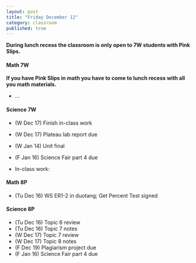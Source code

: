 ```yaml
---
layout: post
title: "Friday December 12"
category: classroom
published: true
---
```

<strong>During lunch recess the classroom is only open to 7W students with Pink Slips.</strong>

#### Math 7W
<strong>If you have Pink Slips in math you have to come to lunch recess with all you math materials.</strong>

* ...

#### Science 7W
* (W Dec 17) Finish in-class work
* (W Dec 17) Plateau lab report due
* (W Jan 14) Unit final
* (F Jan 16) Science Fair part 4 due

* In-class work:

#### Math 8P
* (Tu Dec 16) WS ER1-2 in duotang; Get Percent Test signed

#### Science 8P
* (Tu Dec 16) Topic 6 review
* (Tu Dec 16) Topic 7 notes
* (W Dec 17) Topic 7 review
* (W Dec 17) Topic 8 notes
* (F Dec 19) Plagiarism project due
* (F Jan 16) Science Fair part 4 due


